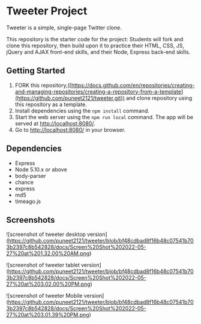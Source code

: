 # Tweeter Project

Tweeter is a simple, single-page Twitter clone.

This repository is the starter code for the project: Students will fork and clone this repository, then build upon it to practice their HTML, CSS, JS, jQuery and AJAX front-end skills, and their Node, Express back-end skills.

## Getting Started

1. FORK this repository,([https://docs.github.com/en/repositories/creating-and-managing-repositories/creating-a-repository-from-a-template](https://github.com/puneet2121/tweeter.git)) and clone repository using this repository as a template.
2. Install dependencies using the `npm install` command.
3. Start the web server using the `npm run local` command. The app will be served at <http://localhost:8080/>.
4. Go to <http://localhost:8080/> in your browser.

## Dependencies

- Express
- Node 5.10.x or above
- body-parser
- chance
- express
- md5
- timeago.js

## Screenshots

![screenshot of tweeter desktop version] (https://github.com/puneet2121/tweeter/blob/bf48cdbad8f16b48c07541b703b2397c8b542828/docs/Screen%20Shot%202022-05-27%20at%201.32.00%20AM.png)

![screenshot of tweeter tablet version] (https://github.com/puneet2121/tweeter/blob/bf48cdbad8f16b48c07541b703b2397c8b542828/docs/Screen%20Shot%202022-05-27%20at%203.02.00%20PM.png)

![screenshot of tweeter Mobile version] (https://github.com/puneet2121/tweeter/blob/bf48cdbad8f16b48c07541b703b2397c8b542828/docs/Screen%20Shot%202022-05-27%20at%203.01.39%20PM.png)
